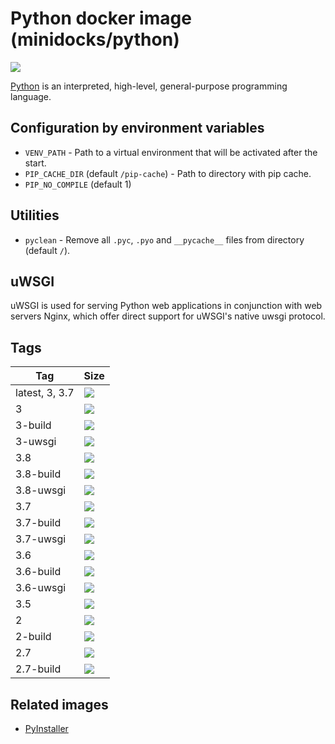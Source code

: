 Python docker image (minidocks/python)
======================================

![](https://upload.wikimedia.org/wikipedia/commons/thumb/f/f8/Python_logo_and_wordmark.svg/320px-Python_logo_and_wordmark.svg.png)

[Python](https://www.python.org/) is an interpreted, high-level, general-purpose programming language.

Configuration by environment variables
--------------------------------------

- `VENV_PATH` - Path to a virtual environment that will be activated after the start.
- `PIP_CACHE_DIR` (default `/pip-cache`) - Path to directory with pip cache.
- `PIP_NO_COMPILE` (default 1)

Utilities
---------

- `pyclean` - Remove all `.pyc`, `.pyo` and `__pycache__` files from directory (default `/`).

uWSGI
-----

uWSGI is used for serving Python web applications in conjunction with web servers Nginx, which offer direct support for
uWSGI's native uwsgi protocol.

Tags
----

 Tag            | Size
 ---            | ----
 latest, 3, 3.7 | [![](https://images.microbadger.com/badges/image/minidocks/python.svg)](https://microbadger.com/images/minidocks/python)
 3              | [![](https://images.microbadger.com/badges/image/minidocks/python:3.7.svg)](https://microbadger.com/images/minidocks/python:3.7)
 3-build        | [![](https://images.microbadger.com/badges/image/minidocks/python:3-build.svg)](https://microbadger.com/images/minidocks/python:3-build)
 3-uwsgi        | [![](https://images.microbadger.com/badges/image/minidocks/python:3-uwsgi.svg)](https://microbadger.com/images/minidocks/python:3-uwsgi)
 3.8            | [![](https://images.microbadger.com/badges/image/minidocks/python:3.8.svg)](https://microbadger.com/images/minidocks/python:3.8)
 3.8-build      | [![](https://images.microbadger.com/badges/image/minidocks/python:3.8-build.svg)](https://microbadger.com/images/minidocks/python:3.8-build)
 3.8-uwsgi      | [![](https://images.microbadger.com/badges/image/minidocks/python:3.8-uwsgi.svg)](https://microbadger.com/images/minidocks/python:3.8-uwsgi)
 3.7            | [![](https://images.microbadger.com/badges/image/minidocks/python:3.7.svg)](https://microbadger.com/images/minidocks/python:3.7)
 3.7-build      | [![](https://images.microbadger.com/badges/image/minidocks/python:3.7-build.svg)](https://microbadger.com/images/minidocks/python:3.7-build)
 3.7-uwsgi      | [![](https://images.microbadger.com/badges/image/minidocks/python:3.7-uwsgi.svg)](https://microbadger.com/images/minidocks/python:3.7-uwsgi)
 3.6            | [![](https://images.microbadger.com/badges/image/minidocks/python:3.6.svg)](https://microbadger.com/images/minidocks/python:3.6)
 3.6-build      | [![](https://images.microbadger.com/badges/image/minidocks/python:3.6-uwsgi.svg)](https://microbadger.com/images/minidocks/python:3.6-uwsgi)
 3.6-uwsgi      | [![](https://images.microbadger.com/badges/image/minidocks/python:3.6-uwsgi.svg)](https://microbadger.com/images/minidocks/python:3.6-uwsgi)
 3.5            | [![](https://images.microbadger.com/badges/image/minidocks/python:3.5.svg)](https://microbadger.com/images/minidocks/python:3.5)
 2              | [![](https://images.microbadger.com/badges/image/minidocks/python:2.svg)](https://microbadger.com/images/minidocks/python:2)
 2-build        | [![](https://images.microbadger.com/badges/image/minidocks/python:2-build.svg)](https://microbadger.com/images/minidocks/python:2-build)
 2.7            | [![](https://images.microbadger.com/badges/image/minidocks/python:2.7.svg)](https://microbadger.com/images/minidocks/python:2.7)
 2.7-build      | [![](https://images.microbadger.com/badges/image/minidocks/python:2.7-build.svg)](https://microbadger.com/images/minidocks/python:2.7-build)

Related images
--------------

- [PyInstaller](https://github.com/minidocks/pyinstaller)
